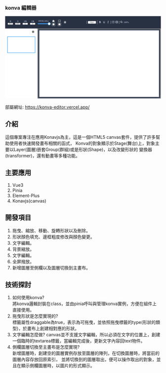 ### konva 編輯器

![首頁](https://github.com/FelixMitsui/konva-editor/blob/main/public/images/konva動畫.gif?raw=true)

部屬網址: https://konva-editor.vercel.app/

## 介紹

這個專案專注在應用Konavjs為主，這是一個HTML5 canvas套件，提供了許多幫助使用者快速開發畫布相關的函式，
Konva的對象顯示於Stage(舞台)上，對象主要以Layer(圖層)嵌套Group(群組)或是形狀(Shape)，以及改變形狀的
變換器(transformer)，還有動畫等多種功能。

## 主要應用

1. Vue3
2. Pinia
3. Element-Plus
4. Konavjs(canvas)


## 開發項目

1. 拖曳、縮放、移動、旋轉形狀以及刪除。
2. 形狀顏色填充、邊框粗度修改與顏色變更。
3. 文字編輯。
4. 背景縮放。
5. 文字編輯。
6. 全屏撥放。
7. 新增圖層至側欄以及圖層切換到主畫布。

## 技術探討

1. 如何使用konva?  
  將konva邏輯封裝在class，並由pinia呼叫與管理konva實例，方便在組件上直接使用。
2. 拖曳形狀是怎麼實現的?  
  標籤屬性draggable為true，表示為可拖曳，並依照拖曳標籤的type(形狀的類型)，於畫布上創建相對應的形狀。
3. 文字編輯怎麼做?
  canvas並不支援文字編輯，所以必須在文字的位置上，創建一個臨時的textarea標籤，當編輯完成後，更新文字內容回text物件。
4. 側欄圖層切換至主畫布是怎麼實現?  
  新增圖層時，創建空的圖層實例存放至圖層的陣列，在切換圖層時，將當前的圖層內容存放回原索引，
  並將切換到的圖層取出，便可以操作取出的對象，並且在顯示側欄圖層時，以圖片的形式顯示。